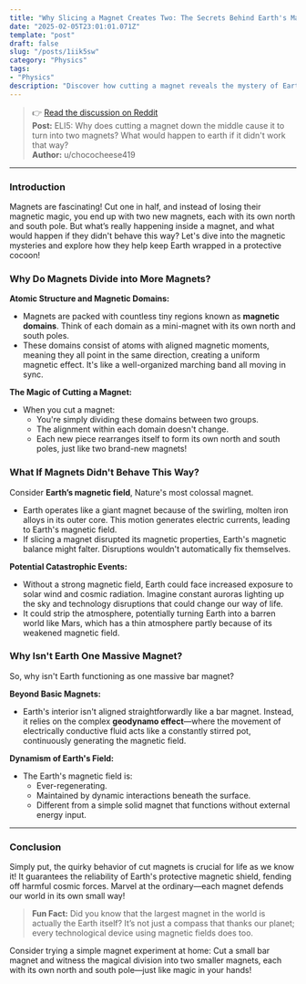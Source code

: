 ```yaml
---
title: "Why Slicing a Magnet Creates Two: The Secrets Behind Earth's Magnetic Shield"
date: "2025-02-05T23:01:01.071Z"
template: "post"
draft: false
slug: "/posts/1iik5sw"
category: "Physics"
tags:
- "Physics"
description: "Discover how cutting a magnet reveals the mystery of Earth's magnetic balance and its protective power."
---
```

>👉 [Read the discussion on Reddit](https://www.reddit.com/r/explainlikeimfive/comments/1iik5sw)  
>**Post:** ELI5: Why does cutting a magnet down the middle cause it to turn into two magnets? What would happen to earth if it didn't work that way?  
>**Author:** u/chococheese419  
---

### Introduction

Magnets are fascinating! Cut one in half, and instead of losing their magnetic magic, you end up with two new magnets, each with its own north and south pole. But what’s really happening inside a magnet, and what would happen if they didn't behave this way? Let's dive into the magnetic mysteries and explore how they help keep Earth wrapped in a protective cocoon!

### Why Do Magnets Divide into More Magnets?

**Atomic Structure and Magnetic Domains:**

- Magnets are packed with countless tiny regions known as **magnetic domains**. Think of each domain as a mini-magnet with its own north and south poles.
- These domains consist of atoms with aligned magnetic moments, meaning they all point in the same direction, creating a uniform magnetic effect. It's like a well-organized marching band all moving in sync.

**The Magic of Cutting a Magnet:**

- When you cut a magnet:
  - You're simply dividing these domains between two groups.
  - The alignment within each domain doesn't change.
  - Each new piece rearranges itself to form its own north and south poles, just like two brand-new magnets!

### What If Magnets Didn't Behave This Way?

Consider **Earth’s magnetic field**, Nature's most colossal magnet.

- Earth operates like a giant magnet because of the swirling, molten iron alloys in its outer core. This motion generates electric currents, leading to Earth's magnetic field.
- If slicing a magnet disrupted its magnetic properties, Earth's magnetic balance might falter. Disruptions wouldn't automatically fix themselves.

**Potential Catastrophic Events:**

- Without a strong magnetic field, Earth could face increased exposure to solar wind and cosmic radiation. Imagine constant auroras lighting up the sky and technology disruptions that could change our way of life.
- It could strip the atmosphere, potentially turning Earth into a barren world like Mars, which has a thin atmosphere partly because of its weakened magnetic field.

### Why Isn't Earth One Massive Magnet?

So, why isn't Earth functioning as one massive bar magnet?

**Beyond Basic Magnets:**

- Earth's interior isn't aligned straightforwardly like a bar magnet. Instead, it relies on the complex **geodynamo effect**—where the movement of electrically conductive fluid acts like a constantly stirred pot, continuously generating the magnetic field.

**Dynamism of Earth's Field:**

- The Earth's magnetic field is:
  - Ever-regenerating.
  - Maintained by dynamic interactions beneath the surface.
  - Different from a simple solid magnet that functions without external energy input.

---

### Conclusion

Simply put, the quirky behavior of cut magnets is crucial for life as we know it! It guarantees the reliability of Earth's protective magnetic shield, fending off harmful cosmic forces. Marvel at the ordinary—each magnet defends our world in its own small way!

> **Fun Fact:** Did you know that the largest magnet in the world is actually the Earth itself? It’s not just a compass that thanks our planet; every technological device using magnetic fields does too.

Consider trying a simple magnet experiment at home: Cut a small bar magnet and witness the magical division into two smaller magnets, each with its own north and south pole—just like magic in your hands!
